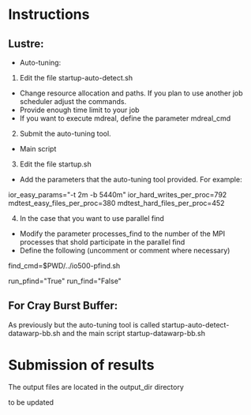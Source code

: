 # Instructions


## Lustre:

* Auto-tuning:

1) Edit the file startup-auto-detect.sh

* Change resource allocation and paths. If you plan to use another job scheduler adjust the commands.
* Provide enough time limit to your job
* If you want to execute mdreal, define the parameter mdreal_cmd 
 
2) Submit the auto-tuning tool.

* Main script

3) Edit the file startup.sh


* Add the parameters that the auto-tuning tool provided. For example:

ior_easy_params="-t 2m -b 5440m"
ior_hard_writes_per_proc=792
mdtest_easy_files_per_proc=380
mdtest_hard_files_per_proc=452

4) In the case that you want to use parallel find

* Modify the parameter processes_find to the number of the MPI processes that shold participate in the parallel find
* Define the following (uncomment or comment where necessary)


find_cmd=$PWD/../io500-pfind.sh

run_pfind="True"
run_find="False"

## For Cray Burst Buffer:

As previously but the auto-tuning tool is called startup-auto-detect-datawarp-bb.sh and the main script startup-datawarp-bb.sh



# Submission of results

The output files are located in the output_dir directory

to be updated

